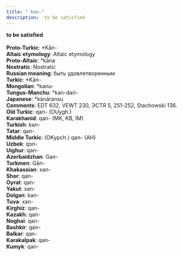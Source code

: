 ```yaml
---
title: " kan-"
description:  to be satisfied
---
```

<strong> to be satisfied</strong><br><br>
<strong>Proto-Turkic</strong>:  *Kān-<br>
<strong>Altaic etymology</strong>:  Altaic etymology<br>
<strong> Proto-Altaic</strong>:  *kā́na<br>
<strong>Nostratic</strong>:  Nostratic<br>
<strong>Russian meaning</strong>:  быть удовлетворенным<br>
<strong>Turkic</strong>:  *Kān-<br>
<strong>Mongolian</strong>:  *kanu-<br>
<strong>Tungus-Manchu</strong>:  *kan-dari-<br>
<strong>Japanese</strong>:  *kánáransu<br>
<strong>Comments</strong>:  EDT 632, VEWT 230, ЭСТЯ 5, 251-252, Stachowski 136.<br>
<strong>Old Turkic</strong>:  qan- (OUygh.)<br>
<strong>Karakhanid</strong>:  qan- (MK, KB, IM)<br>
<strong>Turkish</strong>:  kan-<br>
<strong>Tatar</strong>:  qan-<br>
<strong>Middle Turkic</strong>:  (OKypch.) qan- (AH)<br>
<strong>Uzbek</strong>:  qɔn-<br>
<strong>Uighur</strong>:  qan-<br>
<strong>Azerbaidzhan</strong>:  Gan-<br>
<strong>Turkmen</strong>:  Gān-<br>
<strong>Khakassian</strong>:  xan-<br>
<strong>Shor</strong>:  qan-<br>
<strong>Oyrat</strong>:  qan-<br>
<strong>Yakut</strong>:  xan-<br>
<strong>Dolgan</strong>:  kan-<br>
<strong>Tuva</strong>:  xan-<br>
<strong>Kirghiz</strong>:  qan-<br>
<strong>Kazakh</strong>:  qan-<br>
<strong>Noghai</strong>:  qan-<br>
<strong>Bashkir</strong>:  qan-<br>
<strong>Balkar</strong>:  qan-<br>
<strong>Karakalpak</strong>:  qan-<br>
<strong>Kumyk</strong>:  qan-<br>


